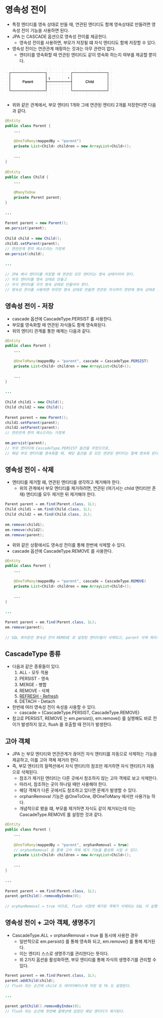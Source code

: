 # 영속성 전이

* 특정 엔티티를 영속 상태로 만들 때, 연관된 엔티티도 함께 영속상태로 만들려면 영속성 전이 기능을 사용하면 된다.
* JPA 는 CASCADE 옵션으로 영속성 전이를 제공한다.
    * 영속성 전이를 사용하면, 부모가 저장될 떄 자식 엔티티도 함께 저장할 수 있다.
* 영속성 전이는 연관관계 매핑하는 것과는 아무 관련이 없다.
    * 엔티티를 영속화할 때 연관된 엔티티도 같이 영속화 하는지 여부를 제공할 뿐이다.

![](../images/7.Cascade%20example%20relation.png)

* 위와 같은 관계에서, 부모 엔티티 1개와 그에 연관된 엔티티 2개를 저장한다면 다음과 같다.

```java
@Entity
public class Parent {
    ...
    
    @OneToMany(mappedBy = "parent")
    private List<Child> children = new ArrayList<Child>();
    
    ...
}

@Entity
public class Child {
    ...
    
    @ManyToOne
    private Parent parent;
}

...

Parent parent = new Parent();
em.persist(parent);

Child child = new Child();
child1.setParent(parent);
// 연관관계 편의 메소드라는 가정에
em.persist(child);

...

// JPA 에서 엔티티를 저장할 때 연관된 모든 엔티티는 영속 상태이어야 한다.
// 부모 엔티티를 영속 상태로 만들고
// 자식 엔티티를 각각 영속 상태로 만들어야 한다.
// 영속성 전이를 사용하면 부모만 영속 상태로 만들면 연관된 자식까지 한번에 영속 상태로 만들 수 있다.
```

## 영속성 전이 - 저장

* cascade 옵션에 CascadeType.PERSIST 를 사용한다.
* 부모를 영속화할 때 연관된 자식들도 함께 영속화된다.
* 위의 엔티티 관계를 통한 예제는 다음과 같다.

```java
@Entity
public class Parent {
    ...
    
    @OneToMany(mappedBy = "parent", cascade = CascadeType.PERSIST)
    private List<Child> children = new ArrayList<Child>();
    
    ...
}

...

Child child1 = new Child();
Child child2 = new Child();

Parent parent = new Parent();
child1.setParent(parent);
child2.setParent(parent);
// 연관관계 편의 메소드라는 가정에

em.persist(parent);
// 부모 엔티티에 CascadeType.PERSIST 옵션을 주었으므로,
// 해당 부모 엔티티를 영속화할 때, 해당 옵션을 준 모든 연관된 엔티티는 함께 영속화 된다.
```

## 영속성 전이 - 삭제

* 엔티티를 제거할 떄, 연관된 엔티티를 생각하고 제거해야 한다.
    * 위의 관계에서 부모 엔티티를 제거하려면, 연관된 (여기서는 child 엔티티만 존재) 엔티티를 모두 제거한 뒤 제거해야 한다.
    
```java
Parent parent = em.find(Parent.class, 1L);
Child child1 = em.find(Child.class, 1L);
Child child2 = em.find(Child.class, 2L);

em.remove(child1);
em.remove(child2);
em.remove(parent);
```

* 위와 같은 상황에서도 영속성 전이를 통해 한번에 삭제할 수 있다.
* cascade 옵션에 CascadeType.REMOVE 를 사용한다.

```java
@Entity
public class Parent {
    ...
    
    @OneToMany(mappedBy = "parent", cascade = CascadeType.REMOVE)
    private List<Child> children = new ArrayList<Child>();
    
    ...
}

...

Parent parent = em.find(Parent.class, 1L);
em.remove(parent);

// SQL 쿼리문은 영속성 전이 REMOVE 로 설정된 엔티티들이 삭제되고, parent 삭제 쿼리가 실행된다.
```

## CascadeType 종류

* 다음과 같은 종류들이 있다.
    1. ALL - 모두 적용
    2. PERSIST - 영속
    3. MERGE - 병합
    4. REMOVE - 삭제
    5. [REFRESH - Refresh](https://stackoverflow.com/questions/1403681/what-does-cascadetype-refresh-actually-do)
    6. DETACH - Detach
* 한번에 여러 영속성 전이 속성을 사용할 수 있다.
    * cascade = {CascadeType.PERSIST, CascadeType.REMOVE}
* 참고로 PERSIST, REMOVE 는 em.persist(), em.remove() 를 실행해도 바로 전이가 발생하지 않고, flush 를 호출할 때 전이가 발생한다.

## 고아 객체

* JPA 는 부모 엔티티와 연관관계가 끊어진 자식 엔티티를 자동으로 삭제하는 기능을 제공하고, 이를 고아 객체 제거라 한다.
* 즉, 부모 엔티티의 컬렉션에서 자식 엔티티의 참조만 제거하면 자식 엔티티가 자동으로 삭제된다.
    * 참조가 제거된 엔티티는 다른 곳에서 참조하지 않는 고아 객체로 보고 삭제한다.
    * 따라서, 참조하는 곳이 하나일 때만 사용해야 한다.
    * 해당 객체가 다른 곳에서도 참조하고 있다면 문제가 발생할 수 있다.
    * orphanRemoval 기능은 @OneToOne, @OneToMany 에서만 사용가능 하다.
    * 개념적으로 봤을 떄, 부모를 제거하면 자식도 같이 제거되는데 이는 CascadeType.REMOVE 를 설정한 것과 같다.

```java
@Entity
public class Parent {
    ...
    
    @OneToMany(mappedBy = "parent", orphanRemoval = true)
    // orphanRemoval 을 통해 고아 객체 제거 기능을 활성화 시킬 수 있다.
    private List<Child> children = new ArrayList<Child>();
    
    ...
}

...

Parent parent = em.find(Parent.class, 1L);
parent.getChild().removeByIndex(0);

// orphanRemoval = true 이므로, flush 시점에 제거된 객체가 삭제되는 SQL 이 실행된다.
``` 

## 영속성 전이 + 고아 객체, 생명주기

* CascadeType.ALL + orphanRemoval = true 를 동시에 사용한 경우
    * 일반적으로 em.persist() 를 통해 영속화 되고, em.remove() 를 통해 제거된다.
    * 이는 엔티티 스스로 생명주기를 관리한다는 뜻이다.
    * 위 2가지 옵션을 활성화하면, 부모 엔티티를 통해 자식의 생명주기를 관리할 수 있다.

```java
Parent parent = em.find(Parent.class, 1L);
parent.addChild(child);
// flush 되는 순간에 child 도 데이터베이스에 저장 및 fk 도 설정된다.

...

parent.getChild().removeByIndex(0);
// flush 되는 순간에 첫번째 컬렉션에 있었던 해당 엔티티가 제거된다.
```
